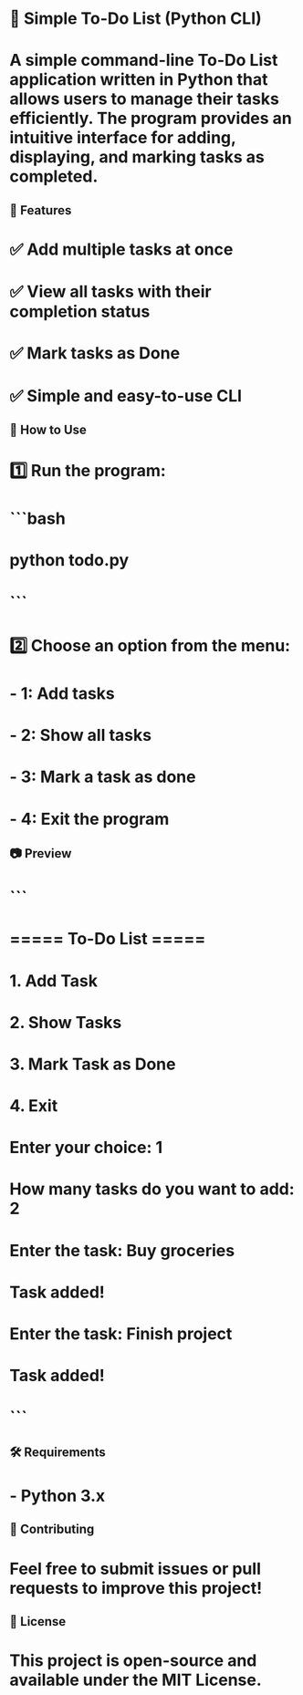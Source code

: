 # 📝 Simple To-Do List (Python CLI)  
# A simple command-line To-Do List application written in Python that allows users to manage their tasks efficiently. The program provides an intuitive interface for adding, displaying, and marking tasks as completed.  

## 📌 Features  
# ✅ Add multiple tasks at once  
# ✅ View all tasks with their completion status  
# ✅ Mark tasks as Done  
# ✅ Simple and easy-to-use CLI  

## 🚀 How to Use  
# 1️⃣ Run the program:  

# ```bash  
# python todo.py  
# ```  

# 2️⃣ Choose an option from the menu:  

# - **1:** Add tasks  
# - **2:** Show all tasks  
# - **3:** Mark a task as done  
# - **4:** Exit the program  

## 📷 Preview  
# ```  
# ===== To-Do List =====  
# 1. Add Task  
# 2. Show Tasks  
# 3. Mark Task as Done  
# 4. Exit  
# Enter your choice: 1  

# How many tasks do you want to add: 2  
# Enter the task: Buy groceries  
# Task added!  
# Enter the task: Finish project  
# Task added!  
# ```  

## 🛠️ Requirements  
# - Python 3.x  

## 🤝 Contributing  
# Feel free to submit issues or pull requests to improve this project!  

## 📜 License  
# This project is open-source and available under the **MIT License**.  
